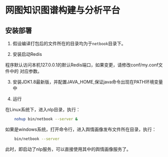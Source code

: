 网图知识图谱构建与分析平台
======================

## 安装部署

1. 假设编译打包后的文件所在的目录均为于`netbook`目录下。

2. 安装启动Redis

程序默认访问本机127.0.0.1的默认Redis端口，如果变更，请修改conf/my.conf文件中的
对应参数。

3. 安装JDK1.8最新版，并配置JAVA_HOME,保证java命令出现在PATH环境变量中

4. 运行

在Linux系统下，进入nlp目录，执行：

```bash
    nohup bin/netbook --server &
```

如果是windows系统，打开命令行，进入舆情画像发布文件所在目录，执行：
```bash
    bin/netbook --server
```

此时，即启动了nlp服务，可以直接使用其中的舆情画像服务了。
